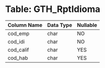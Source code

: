# Table: GTH_RptIdioma

| Column Name | Data Type | Nullable |
|-------------|-----------|----------|
| cod_emp | char | NO |
| cod_idi | char | NO |
| cod_calif | char | YES |
| cod_hab | char | YES |
